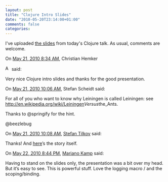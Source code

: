 ```yaml
---
layout: post
title: "Clojure Intro Slides"
date: "2010-05-20T23:14:00+01:00"
comments: false
categories: 
---
```


<p>I've uploaded <a href="/blog/st/presentations/2010/2010-05-20-ClojureConcurrency--JUGD.pdf">the slides</a> from today's Clojure talk. As usual, comments are welcome.</p>

<section class="comments">



<div class="comment" id="comment-2124">
On <a href="#comment-2124" title="Permalink to this comment">May 21, 2010  8:34 AM</a>, Christian Hemker

<a href="http://profile.typekey.com/6p0133ee2511b9970b" class="commenter-profile"><img src="/mt4/mt-static/images/comment/typekey_logo.png" height="16" alt="Author Profile Page" width="16" /></a>
said:
<p>Very nice Clojure intro slides and thanks for the good presentation.</p>


<div class="comment" id="comment-2125">
On <a href="#comment-2125" title="Permalink to this comment">May 21, 2010 10:06 AM</a>, Stefan Scheidt
said:
<p>For all of you who want to know why Leiningen is called Leiningen: see <a href="http://en.wikipedia.org/wiki/Leiningen" rel="nofollow">http://en.wikipedia.org/wiki/Leiningen</a><em>Versus</em>the_Ants.</p>

<p>Thanks to @springify for the hint.</p>

<p>@beezlebug</p>


<div class="comment" id="comment-2126">
On <a href="#comment-2126" title="Permalink to this comment">May 21, 2010 10:08 AM</a>, <a href="/en/staff/st/">Stefan Tilkov</a>
said:
<p>Thanks! And <a href="http://www.classicshorts.com/stories/lvta.html" rel="nofollow">here</a>&#8217;s the story itself.</p>


<div class="comment" id="comment-2127">
On <a href="#comment-2127" title="Permalink to this comment">May 22, 2010  8:44 PM</a>, <a href="http://flickr.com/people/mkamp" title="http://flickr.com/people/mkamp" rel="nofollow">Mariano Kamp</a>
said:
<p>Having to stand on the slides only, the presentation was a bit over my head. But it&#8217;s easy to see. This is powerful stuff. Love the logging macro / and the scoping/binding.</p>


</section>

